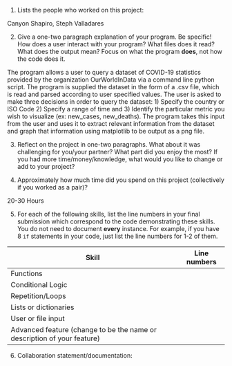 1. Lists the people who worked on this project:

Canyon Shapiro, Steph Valladares

2. Give a one-two paragraph explanation of your program.  Be specific! How does a user interact with your program?  What files does it read? What does the output mean?  Focus on what the program **does**, not how the code does it.

The program allows a user to query a dataset of COVID-19 statistics provided by the organization OurWorldInData via a command line python script. The program is supplied the dataset in the form of a .csv file, which is read and parsed according to user specified values. The user is asked to make three decisions in order to query the dataset: 1) Specify the country or ISO Code 2) Specify a range of time and 3) Identify the particular metric you wish to visualize (ex: new_cases, new_deaths). The program takes this input from the user and uses it to extract relevant information from the dataset and graph that information using matplotlib to be output as a png file.

3. Reflect on the project in one-two paragraphs.  What about it was challenging for you/your partner?  What part did you enjoy the most?  If you had more time/money/knowledge, what would you like to change or add to your project?

4. Approximately how much time did you spend on this project (collectively if you worked as a pair)?

20-30 Hours

5. For each of the following skills, list the line numbers in your final submission which correspond to the code demonstrating these skills.  You do not need to document **every** instance.  For example, if you have 8 `if` statements in your code, just list the line numbers for 1-2 of them.

| Skill  | Line numbers  |
|----|---|
|Functions|   |
|Conditional Logic|   |
|Repetition/Loops|   | 
|Lists or dictionaries| |
|User or file input | | 
|Advanced feature (change to be the name or description of your feature)|  |

6. Collaboration statement/documentation:
